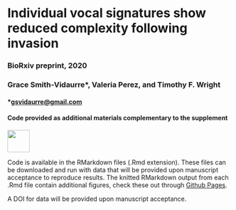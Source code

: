 # Individual vocal signatures show reduced complexity following invasion
### BioRxiv preprint, 2020
### Grace Smith-Vidaurre*, Valeria Perez, and Timothy F. Wright
#### *gsvidaurre@gmail.com
#### Code provided as additional materials complementary to the supplement

<img src="https://user-images.githubusercontent.com/13193023/92195916-49f4b600-ee2b-11ea-90f3-75c0eea7e1b0.png" width="50px"/>

Code is available in the RMarkdown files (.Rmd extension). These files can be downloaded and run with data that will be provided upon manuscript acceptance to reproduce results. The knitted RMarkdown output from each .Rmd file contain additional figures, check these out through <a href="https://gsvidaurre.github.io/simpler-signatures-post-invasion/" target="_blank">Github Pages</a>.

A DOI for data will be provided upon manuscript acceptance.
